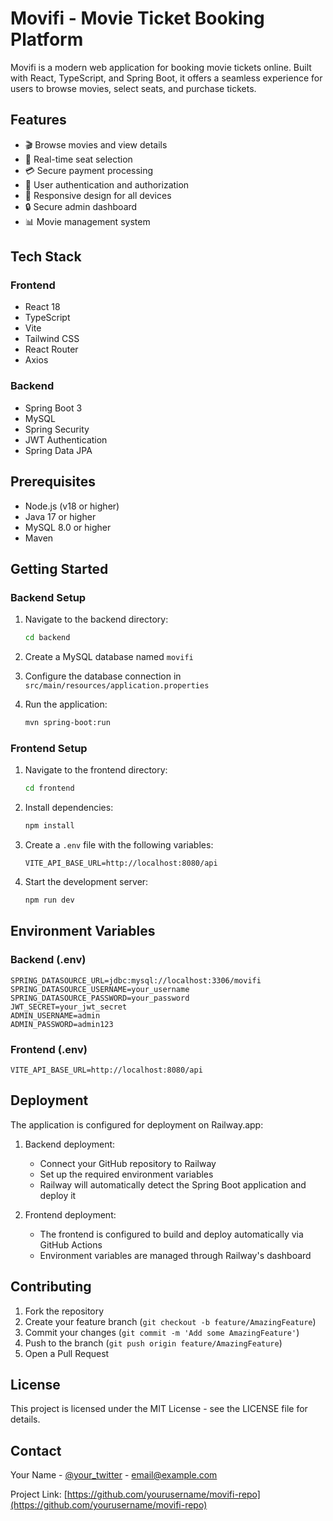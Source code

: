 # Movifi - Movie Ticket Booking Platform

Movifi is a modern web application for booking movie tickets online. Built with React, TypeScript, and Spring Boot, it offers a seamless experience for users to browse movies, select seats, and purchase tickets.

## Features

- 🎬 Browse movies and view details
- 🎯 Real-time seat selection
- 💳 Secure payment processing
- 👤 User authentication and authorization
- 📱 Responsive design for all devices
- 🔒 Secure admin dashboard
- 📊 Movie management system

## Tech Stack

### Frontend
- React 18
- TypeScript
- Vite
- Tailwind CSS
- React Router
- Axios

### Backend
- Spring Boot 3
- MySQL
- Spring Security
- JWT Authentication
- Spring Data JPA

## Prerequisites

- Node.js (v18 or higher)
- Java 17 or higher
- MySQL 8.0 or higher
- Maven

## Getting Started

### Backend Setup

1. Navigate to the backend directory:
   ```bash
   cd backend
   ```

2. Create a MySQL database named `movifi`

3. Configure the database connection in `src/main/resources/application.properties`

4. Run the application:
   ```bash
   mvn spring-boot:run
   ```

### Frontend Setup

1. Navigate to the frontend directory:
   ```bash
   cd frontend
   ```

2. Install dependencies:
   ```bash
   npm install
   ```

3. Create a `.env` file with the following variables:
   ```
   VITE_API_BASE_URL=http://localhost:8080/api
   ```

4. Start the development server:
   ```bash
   npm run dev
   ```

## Environment Variables

### Backend (.env)
```
SPRING_DATASOURCE_URL=jdbc:mysql://localhost:3306/movifi
SPRING_DATASOURCE_USERNAME=your_username
SPRING_DATASOURCE_PASSWORD=your_password
JWT_SECRET=your_jwt_secret
ADMIN_USERNAME=admin
ADMIN_PASSWORD=admin123
```

### Frontend (.env)
```
VITE_API_BASE_URL=http://localhost:8080/api
```

## Deployment

The application is configured for deployment on Railway.app:

1. Backend deployment:
   - Connect your GitHub repository to Railway
   - Set up the required environment variables
   - Railway will automatically detect the Spring Boot application and deploy it

2. Frontend deployment:
   - The frontend is configured to build and deploy automatically via GitHub Actions
   - Environment variables are managed through Railway's dashboard

## Contributing

1. Fork the repository
2. Create your feature branch (`git checkout -b feature/AmazingFeature`)
3. Commit your changes (`git commit -m 'Add some AmazingFeature'`)
4. Push to the branch (`git push origin feature/AmazingFeature`)
5. Open a Pull Request

## License

This project is licensed under the MIT License - see the LICENSE file for details.

## Contact

Your Name - [@your_twitter](https://twitter.com/your_twitter) - email@example.com

Project Link: [https://github.com/yourusername/movifi-repo](https://github.com/yourusername/movifi-repo)
